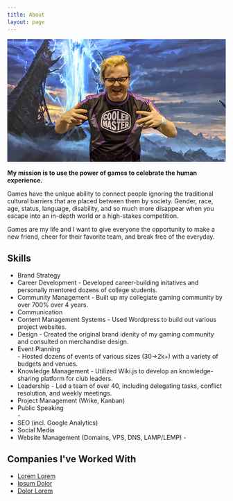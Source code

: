```yaml
---
title: About
layout: page
---
```

![Profile Image](/assets/images/prof.png)

<p><strong>My mission is to use the power of games to celebrate the human experience.</strong></p>

<p>Games have the unique ability to connect people ignoring the traditional cultural barriers that are placed between them by society. Gender, race, age, status, language, disability, and so much more disappear when you escape into an in-depth world or a high-stakes competition.</p>

<p>Games are my life and I want to give everyone the opportunity to make a new friend, cheer for their favorite team, and break free of the everyday.</p>

<h2>Skills</h2>

<ul class="skill-list">
	<li>Brand Strategy</li>
	<li>Career Development - Developed career-building initatives and personally mentored dozens of college students.</li>
	<li>Community Management - Built up my collegiate gaming community by over 700% over 4 years.</li>
	<li>Communication</li>
	<li>Content Management Systems - Used Wordpress to build out various project websites.</li>
	<li>Design - Created the original brand idenity of my gaming community and consulted on merchandise design.</li>
	<li>Event Planning</li> - Hosted dozens of events of various sizes (30->2k+) with a variety of budgets and venues.</li>
	<li>Knowledge Management - Utilized Wiki.js to develop an knowledge-sharing platform for club leaders.</li>
	<li>Leadership - Led a team of over 40, including delegating tasks, conflict resolution, and weekly meetings.</li>
	<li>Project Management (Wrike, Kanban)</li>
	<li>Public Speaking</li> - 
	<li>SEO (incl. Google Analytics)</li>
	<li>Social Media</li>
	<li>Website Management (Domains, VPS, DNS, LAMP/LEMP) - </li>
</ul>

<h2>Companies I've Worked With</h2>

<ul>
	<li><a href="https://github.com/">Lorem Lorem</a></li>
	<li><a href="https://github.com/">Ipsum Dolor</a></li>
	<li><a href="https://github.com/">Dolor Lorem</a></li>
</ul>
